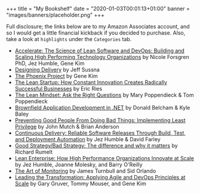 +++
title = "My Bookshelf"
date = "2020-01-03T00:01:13+01:00"
banner = "images/banners/placeholder.png"
+++

Full disclosure; the links below are to my Amazon Associates account, and so I would get a little financial kickback if you decided to purchase. Also, take a look at `highlights` under the `Categories` tab.

* [Accelerate: The Science of Lean Software and DevOps: Building and Scaling High Performing Technology Organizations][forsgren2018] by Nicole Forsgren PhD, Jez Humble, Gene Kim 
* [Designing Delivery][sussna2015] by Jeff Sussna
* [The Phoenix Project][kim2018] by Gene Kim
* [The Lean Startup: How Constant Innovation Creates Radically Successful Businesses][ries2011] by Eric Ries
* [The Lean Mindset: Ask the Right Questions][poppendiek2013] by Mary Poppendieck & Tom Poppendieck
* [Brownfield Application Development in .NET][belcham2010] by Donald Belcham & Kyle Baley
* [Preventing Good People From Doing Bad Things: Implementing Least Privilege][mutch2011] by John Mutch & Brian Anderson
* [Continuous Delivery: Reliable Software Releases Through Build, Test, and Deployment Automation][humble2010] by Jez Humble & David Farley
* [Good Strategy/Bad Strategy: The difference and why it matters][rumelt2017] by Richard Rumelt
* [Lean Enterprise: How High Performance Organizations Innovate at Scale][molesky2015] by Jez Humble, Joanne Molesky, and Barry O'Reilly
* [The Art of Monitoring][turnbull2016] by James Turnbull and Sid Orlando
* [Leading the Transformation: Applying Agile and DevOps Principles at Scale][gruver2015] by Gary Gruver, Tommy Mouser, and Gene Kim

[forsgren2018]: https://amzn.to/2yOwRiz
[sussna2015]: https://amzn.to/2PF4rit
[kim2018]: https://www.amazon.co.uk/gp/product/1942788290?ie=UTF8&tag=rossinspi-21&camp=1634&linkCode=xm2&creativeASIN=1942788290
[ries2011]: https://www.amazon.co.uk/gp/product/0670921602?ie=UTF8&tag=rossinspi-21&camp=1634&linkCode=xm2&creativeASIN=0670921602
[poppendiek2013]: https://www.amazon.co.uk/gp/product/0321896904/ref=as_li_tl?ie=UTF8&camp=1634&creative=6738&creativeASIN=0321896904&linkCode=as2&tag=rossinspi-21&linkId=edcc514dbaf35dd178b6e44f2a0c3b3b
[belcham2010]: https://www.amazon.co.uk/gp/product/1933988711/ref=as_li_tl?ie=UTF8&camp=1634&creative=6738&creativeASIN=1933988711&linkCode=as2&tag=rossinspi-21&linkId=93c00d3662db41b859fe0a876aadc5a9
[mutch2011]: https://www.amazon.co.uk/gp/product/B00642246Q?ie=UTF8&tag=rossinspi-21&camp=1634&linkCode=xm2&creativeASIN=B00642246Q
[humble2010]: https://www.amazon.co.uk/gp/product/0321601912?ie=UTF8&tag=rossinspi-21&camp=1634&linkCode=xm2&creativeASIN=0321601912
[rumelt2017]: https://amzn.to/39vIRav
[molesky2015]: https://amzn.to/2tkBe64
[turnbull2016]: https://amzn.to/35i4fN9
[gruver2015]: https://amzn.to/2Qgl0E9